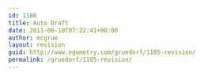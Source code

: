```yaml
---
id: 1186
title: Auto Draft
date: 2011-06-10T07:22:41+00:00
author: mcgrue
layout: revision
guid: http://www.egometry.com/gruedorf/1185-revision/
permalink: /gruedorf/1185-revision/
---
```

